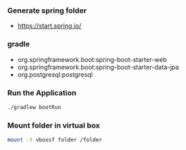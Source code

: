 ### Generate spring folder

- https://start.spring.io/


### gradle
- org.springframework.boot:spring-boot-starter-web
- org.springframework.boot:spring-boot-starter-data-jpa
- org.postgresql:postgresql


### Run the Application
```sh
./gradlew bootRun
```


### Mount folder in virtual box
```sh
mount -t vboxsf folder /folder
```